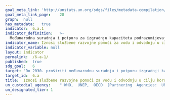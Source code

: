 ```yaml
---	
goal_meta_link:	'http://unstats.un.org/sdgs/files/metadata-compilation/Metadata-Goal-6.pdf'
goal_meta_link_page:	28
graph:	null
has_metadata:	true
indicator:	6.a.1
indicator_definition:	>-
  Međunarodna suradnja i potpora za izgradnju kapaciteta podrazumijevaju pomoć (većina ih se može kvantificirati) u obliku bespovratnih sredstava ili zajmova od strane vanjskih agencija za potporu. Količina vodoopskrbne službe za pomoć u razvoju (ODA), koja se odnosi na vodu i sanitaciju može se upotrijebiti kao proxy za to, koju preuzima Sustav za izvješćivanje vjerovnika (CRS) Organizacije za ekonomsku suradnju i razvoj (OECD). Shvaćajući da se uloga ODA-a u međunarodnoj suradnji razvija i da je širok spektar dionika uključen u "međunarodnu suradnju i podršku razvoju kapaciteta", predviđeno je da će se ovaj pokazatelj razvijati i bit će dodatno kvalificiran tijekom razdoblja SDG-a. UN-voda radi zajedno s OECD-om kako bi uskladila predloženi pokazatelj i metodologiju s radom OECD-a. Službena razvojna pomoć (ODA) definira se kao tokovi službenog financiranja koji se upravljaju promicanjem gospodarskog razvoja i blagostanja zemalja u razvoju kao glavnom cilju i koji su karakteristični za koncesije s potporom od najmanje 25% (koristeći popust od 10% popusta). Konvencijom, ODA tokovi obuhvaćaju doprinose donatorskih vladinih agencija, na svim razinama, zemljama u razvoju ("bilateralna ODA") i multilateralnim institucijama. ODA potvrde uključuju isplate od strane bilateralnih donatora i multilateralnih institucija. Isključeno je kreditiranje agencija za izvozne kredite čija je svrha isključenje izvoza (izvor OECD-a, MMF 2003). Vladin koordinirani plan potrošnje definira se kao plan financiranja / proračun za sektor vode i sanitacije, jasno ocjenjujući dostupne izvore financiranja i strategije za financiranje budućih potreba.
indicator_name:	Iznosi službene razvojne pomoći za vodu i odvodnju u cilju kordiniranja potrošnje vode 
indicator_variable:	null
layout:	indicator
permalink:	/6-a-1/
published:	true  
sdg_goal:	6
target:	"Do 2030. proširiti međunarodnu suradnju i potporu izgradnji kapaciteta zemljama u razvoju u aktivnostima i programima vezanim za vodu i odvodnju, uključujući uklanjanje vode, desalinizaciju, učinkovitost vode, pročišćavanje otpadnih voda, tehnologiju recikliranja i ponovne uporabe."
target_id:	6.a
title:	Iznosi službene razvojne pomoći za vodu i odvodnju u cilju kordiniranja potrošnje vode 
un_custodial_agency:	"'WHO,  UNEP,  OECD  (Partnering  Agencies:  UN  Water)'"
un_designated_tier:	1
---	
```

